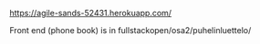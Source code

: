 https://agile-sands-52431.herokuapp.com/

Front end (phone book) is in fullstackopen/osa2/puhelinluettelo/
